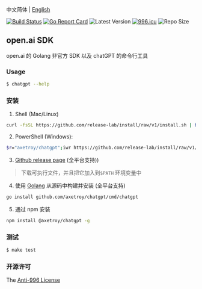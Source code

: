 中文简体 | [English](README_en-US.md)

[![Build Status](https://github.com/axetroy/openai/workflows/ci/badge.svg)](https://github.com/axetroy/openai/actions)
[![Go Report Card](https://goreportcard.com/badge/github.com/axetroy/openai)](https://goreportcard.com/report/github.com/axetroy/openai)
![Latest Version](https://img.shields.io/github/v/release/axetroy/openai.svg)
[![996.icu](https://img.shields.io/badge/link-996.icu-red.svg)](https://996.icu)
![Repo Size](https://img.shields.io/github/repo-size/axetroy/openai.svg)

## open.ai SDK

open.ai 的 Golang 非官方 SDK 以及 chatGPT 的命令行工具

### Usage

```bash
$ chatgpt --help
```

### 安装

1. Shell (Mac/Linux)

```bash
curl -fsSL https://github.com/release-lab/install/raw/v1/install.sh | bash -s -- -r=axetroy/chatgpt
```

2. PowerShell (Windows):

```bash
$r="axetroy/chatgpt";iwr https://github.com/release-lab/install/raw/v1/install.ps1 -useb | iex
```

3. [Github release page](https://github.com/axetroy/chatgpt/releases) (全平台支持))

> 下载可执行文件，并且把它加入到`$PATH` 环境变量中

4. 使用 [Golang](https://golang.org) 从源码中构建并安装 (全平台支持)

```bash
go install github.com/axetroy/chatgpt/cmd/chatgpt
```

5. 通过 npm 安装

```sh
npm install @axetroy/chatgpt -g
```

### 测试

```bash
$ make test
```

### 开源许可

The [Anti-996 License](LICENSE_zh-CN)

